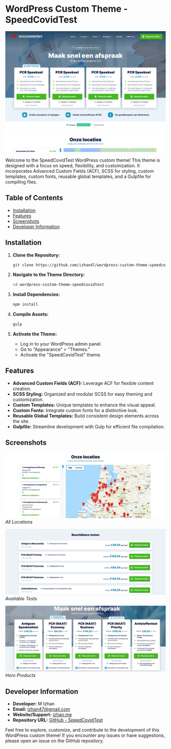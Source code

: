 # WordPress Custom Theme - SpeedCovidTest

![Main Image](screenshot.png)

Welcome to the SpeedCovidTest WordPress custom theme! This theme is designed with a focus on speed, flexibility, and customization. It incorporates Advanced Custom Fields (ACF), SCSS for styling, custom templates, custom fonts, reusable global templates, and a Gulpfile for compiling files.

## Table of Contents

- [Installation](#installation)
- [Features](#features)
- [Screenshots](#screenshots)
- [Developer Information](#developer-information)

## Installation

1. **Clone the Repository:**
   ```bash
   git clone https://github.com/izhan47/wordpress-custom-theme-speedcovidtest.git
   ```

2. **Navigate to the Theme Directory:**
   ```bash
   cd wordpress-custom-theme-speedcovidtest
   ```

3. **Install Dependencies:**
   ```bash
   npm install
   ```

4. **Compile Assets:**
   ```bash
   gulp
   ```

5. **Activate the Theme:**
   - Log in to your WordPress admin panel.
   - Go to "Appearance" > "Themes."
   - Activate the "SpeedCovidTest" theme.

## Features

- **Advanced Custom Fields (ACF):** Leverage ACF for flexible content creation.
- **SCSS Styling:** Organized and modular SCSS for easy theming and customization.
- **Custom Templates:** Unique templates to enhance the visual appeal.
- **Custom Fonts:** Integrate custom fonts for a distinctive look.
- **Reusable Global Templates:** Build consistent design elements across the site.
- **Gulpfile:** Streamline development with Gulp for efficient file compilation.

## Screenshots

![All Locations](acf-flexible-content-images/alle-locaties.jpg)
_All Locations_

![Available Tests](acf-flexible-content-images/beschikbare-testen.jpg)
_Available Tests_

![Hero Products](acf-flexible-content-images/hero--producten.jpg)
_Hero Products_

## Developer Information

- **Developer:** M Izhan
- **Email:** [izhan47@gmail.com](mailto:izhan47@gmail.com)
- **Website/Support:** [izhan.me](https://izhan.me)
- **Repository URL:** [GitHub - SpeedCovidTest](https://github.com/izhan47/wordpress-custom-theme-speedcovidtest)

Feel free to explore, customize, and contribute to the development of this WordPress custom theme! If you encounter any issues or have suggestions, please open an issue on the GitHub repository.